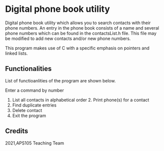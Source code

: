 # Digital phone book utility

Digital phone book utility which allows you to search contacts with their phone numbers. An entry in the phone book consists of a name and several phone numbers which can be found in the contactsList.h file. This file may be modified to add new contacts and/or new phone numbers. 

This program makes use of C with a specific emphasis on pointers and linked lists.

## Functionalities

List of functioanlities of the program are shown below.

Enter a command by number
1. List all contacts in alphabetical order 2. Print phone(s) for a contact
3. Find duplicate entries
4. Delete contact
5. Exit the program

## Credits

2021,APS105 Teaching Team
